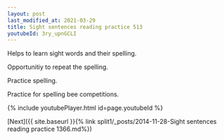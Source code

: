 ```yaml
---
layout: post
last_modified_at: 2021-03-29
title: Sight sentences reading practice 513
youtubeId: 3ry_upnGCLI
---
```

 
 
Helps to learn sight words and their spelling.

Opportunitiy to repeat the spelling. 

Practice spelling. 
 
Practice for spelling bee competitions. 
 
{% include youtubePlayer.html id=page.youtubeId %}
 
 

[Next]({{ site.baseurl }}{% link  split1/_posts/2014-11-28-Sight sentences reading practice 1366.md%})
 
